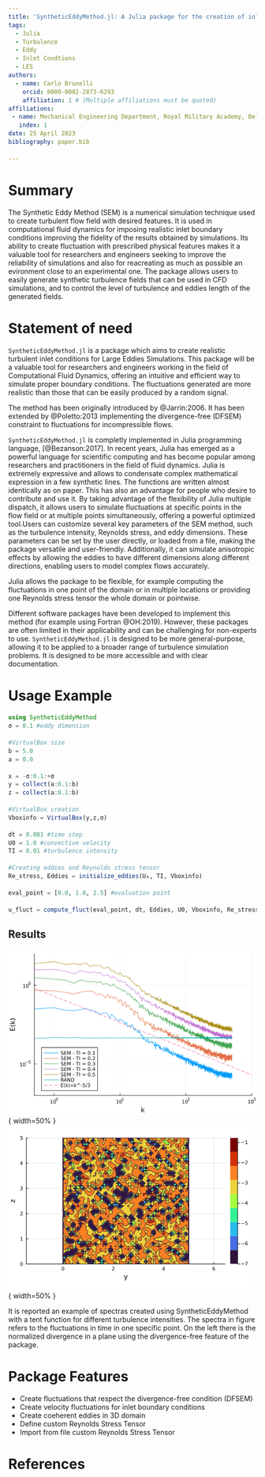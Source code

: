 ```yaml
---
title: 'SyntheticEddyMethod.jl: A Julia package for the creation of inlet flow conditions for LES'
tags:
  - Julia
  - Turbulence
  - Eddy
  - Inlet Condtions
  - LES
authors:
  - name: Carlo Brunelli
    orcid: 0000-0002-2873-6293
    affiliation: 1 # (Multiple affiliations must be quoted)
affiliations:
 - name: Mechanical Engineering Department, Royal Military Academy, Belgium
   index: 1
date: 25 April 2023
bibliography: paper.bib

---
```


# Summary
The Synthetic Eddy Method (SEM) is a numerical simulation technique used to create turbulent flow field with desired features. It is used in computational fluid dynamics for imposing realistic inlet boundary conditions improving the fidelity of the results obtained by simulations. Its ability to create fluctuation with prescribed physical features makes it a valuable tool for researchers and engineers seeking to improve the reliability of simulations and also for reacreating as much as possible an evironment close to an experimental one. The package allows users to easily generate synthetic turbulence fields that can be used in CFD simulations, and to control the level of turbulence and eddies length of the generated fields.

# Statement of need

`SyntheticEddyMethod.jl` is a package which aims to create realistic turbulent inlet conditions for Large Eddies Simulations. This package will be a valuable tool for researchers and engineers working in the field of Computational Fluid Dynamics, offering an intuitive and efficient way to simulate proper boundary conditions. The fluctuations generated are more realistic than those that can be easily produced by a random signal.

The method has been originally introduced by @Jarrin:2006. It has been extended by @Poletto:2013 implementing the divergence-free (DFSEM) constraint to fluctuations for incompressible flows. 

`SyntheticEddyMethod.jl` is completly implemented in Julia programming language, [@Bezanson:2017]. In recent years, Julia has emerged as a powerful language for scientific computing and has become popular among researchers and practitioners in the field of fluid dynamics. Julia is extremely expressive and allows to condensate complex mathematical expression in a few synthetic lines. The functions are written almost identically as on paper. This has also an advantage for people who desire to contribute and use it. By taking advantage of the flexibility of Julia multiple dispatch, it allows users to simulate fluctuations at specific points in the flow field or at multiple points simultaneously, offering a powerful optimized tool.Users can customize several key parameters of the SEM method, such as the turbulence intensity, Reynolds stress, and eddy dimensions. These parameters can be set by the user directly, or loaded from a file, making the package versatile and user-friendly. Additionally, it can simulate anisotropic effects by allowing the eddies to have different dimensions along different directions, enabling users to model complex flows accurately. 

Julia allows the package to be flexible, for example computing the fluctuations in one point of the domain or in multiple locations or providing one Reynolds stress tensor the whole domain or pointwise. 

Different software packages have been developed to implement this method (for example using Fortran @OH:2019). However, these packages are often limited in their applicability and can be challenging for non-experts to use. `SyntheticEddyMethod.jl` is designed to be more general-purpose, allowing it to be applied to a broader range of turbulence simulation problems. It is designed to be more accessible and with clear documentation.


# Usage Example

```julia
using SyntheticEddyMethod
σ = 0.1 #eddy dimension

#VirtualBox size
b = 5.0
a = 0.0

x = -σ:0.1:+σ
y = collect(a:0.1:b)
z = collect(a:0.1:b)

#VirtualBox creation
Vboxinfo = VirtualBox(y,z,σ)

dt = 0.001 #time step
U0 = 1.0 #convective velocity
TI = 0.01 #turbulence intensity

#Creating eddies and Reynolds stress tensor
Re_stress, Eddies = initialize_eddies(U₀, TI, Vboxinfo) 

eval_point = [0.0, 1.0, 2.5] #evaluation point

u_fluct = compute_fluct(eval_point, dt, Eddies, U0, Vboxinfo, Re_stress)

```

## Results
![Spectra examples at different Turbulent Intensities.](images/docs/Spectra.png){ width=50% }
![DFSEM plane. \label{fig:dfsem-plane}](images/docs/Div_free_plane.png){ width=50%  }

It is reported an example of spectras created using SyntheticEddyMethod with a tent function for different turbulence intensities. The spectra in figure refers to the fluctuations in time in one specific point. On the left there is the normalized divergence in a plane using the divergence-free feature of the package.


# Package Features
- Create fluctuations that respect the divergence-free condition (DFSEM)
- Create velocity fluctuations for inlet boundary conditions
- Create coeherent eddies in 3D domain
- Define custom Reynolds Stress Tensor
- Import from file custom Reynolds Stress Tensor


# References
